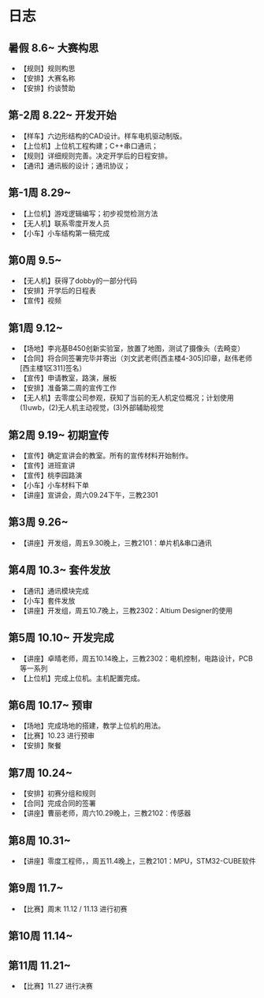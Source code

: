 # 日志

## 暑假 8.6~ 大赛构思

- 【规则】规则构思
- 【安排】大赛名称
- 【安排】约谈赞助

## 第-2周 8.22~ 开发开始

- 【样车】六边形结构的CAD设计。样车电机驱动制版。
- 【上位机】上位机工程构建；C++串口通讯；
- 【规则】详细规则完善。决定开学后的日程安排。
- 【通讯】通讯板的设计；通讯协议；

## 第-1周 8.29~ 

- 【上位机】游戏逻辑编写；初步视觉检测方法
- 【无人机】联系零度开发人员
- 【小车】小车结构第一稿完成

## 第0周 9.5~ 

- 【无人机】获得了dobby的一部分代码
- 【安排】开学后的日程表
- 【宣传】视频

## 第1周 9.12~ 

- 【场地】李兆基B450创新实验室，放置了地图，测试了摄像头（去畸变）
- 【合同】将合同签署完毕并寄出（刘文武老师[西主楼4-305]印章，赵伟老师[西主楼1区311]签名）
- 【宣传】申请教室，路演，展板
- 【安排】准备第二周的宣传工作
- 【无人机】去零度公司参观，获知了当前的无人机定位概况；计划使用(1)uwb，(2)无人机主动视觉，(3)外部辅助视觉

## 第2周 9.19~ 初期宣传

- 【宣传】确定宣讲会的教室。所有的宣传材料开始制作。
- 【宣传】进班宣讲
- 【宣传】桃李园路演
- 【小车】小车材料下单
- 【讲座】宣讲会，周六09.24下午，三教2301

## 第3周 9.26~ 

- 【讲座】开发组，周五9.30晚上，三教2101：单片机&串口通讯

## 第4周 10.3~ 套件发放

- 【通讯】通讯模块完成
- 【小车】套件发放
- 【讲座】开发组，周五10.7晚上，三教2302：Altium Designer的使用

## 第5周 10.10~ 开发完成

- 【讲座】卓晴老师，周五10.14晚上，三教2302：电机控制，电路设计，PCB等一系列
- 【上位机】完成上位机。主机配置完成。

## 第6周 10.17~ 预审

- 【场地】完成场地的搭建，教学上位机的用法。
- 【比赛】10.23 进行预审
- 【安排】聚餐

## 第7周 10.24~ 

- 【安排】初赛分组和规则
- 【合同】完成合同的签署
- 【讲座】曹丽老师，周六10.29晚上，三教2102：传感器 

## 第8周 10.31~

- 【讲座】零度工程师，，周五11.4晚上，三教2101：MPU，STM32-CUBE软件

## 第9周 11.7~

- 【比赛】周末 11.12 / 11.13 进行初赛

## 第10周 11.14~

## 第11周 11.21~

- 【比赛】11.27 进行决赛

